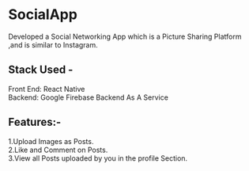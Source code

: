 
# SocialApp

Developed a Social Networking App which is a Picture Sharing Platform ,and is similar to Instagram.

## Stack Used -
Front End: React Native<br />
Backend: Google Firebase Backend As A Service<br />

## Features:-
1.Upload Images as Posts.<br />
2.Like and Comment on Posts.<br />
3.View all Posts uploaded by you in the profile Section.<br />
